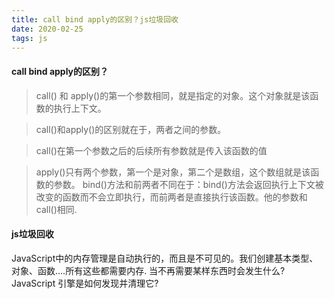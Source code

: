 ```yaml
---
title: call bind apply的区别？js垃圾回收
date: 2020-02-25
tags: js
---
```


#### call bind apply的区别？

> call() 和 apply()的第一个参数相同，就是指定的对象。这个对象就是该函数的执行上下文。

> call()和apply()的区别就在于，两者之间的参数。

> call()在第一个参数之后的后续所有参数就是传入该函数的值

> apply()只有两个参数，第一个是对象，第二个是数组，这个数组就是该函数的参数。
> bind()方法和前两者不同在于：bind()方法会返回执行上下文被改变的函数而不会立即执行，而前两者是直接执行该函数。他的参数和call()相同.

#### js垃圾回收

JavaScript中的内存管理是自动执行的，而且是不可见的。我们创建基本类型、对象、函数....所有这些都需要内存.
当不再需要某样东西时会发生什么? JavaScript 引擎是如何发现并清理它?

